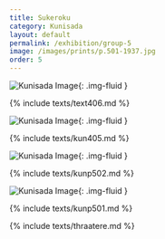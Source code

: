 ```yaml
---
title: Sukeroku
category: Kunisada
layout: default
permalink: /exhibition/group-5
image: /images/prints/p.501-1937.jpg
order: 5
---
```


![Kunisada Image]({{site.baseurl}}/images/prints/kunisada_loan_406.jpg){: .img-fluid }

{% include texts/text406.md %}

![Kunisada Image]({{site.baseurl}}/images/prints/kunisada_loan_405.jpg){: .img-fluid }

{% include texts/kun405.md %}

![Kunisada Image]({{site.baseurl}}/images/prints/p.502-1937.jpg){: .img-fluid }

{% include texts/kunp502.md %}

![Kunisada Image]({{site.baseurl}}/images/prints/p.501-1937.jpg){: .img-fluid }

{% include texts/kunp501.md %}

{% include texts/thraatere.md %}
